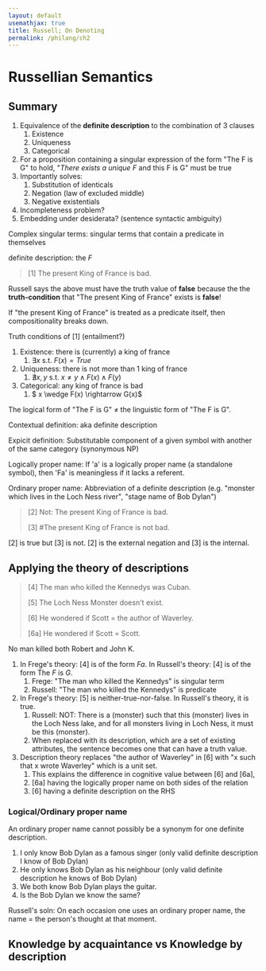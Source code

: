 ```yaml
---
layout: default
usemathjax: true
title: Russell; On Denoting
permalink: /philang/ch2
---
```


# Russellian Semantics

## Summary

1. Equivalence of the **definite description** to the combination of 3 clauses
   1. Existence
   2. Uniqueness
   3. Categorical
2. For a proposition containing a singular expression of the form "The F is G" to hold, "*There exists a unique F* and this F is G" must be true
3. Importantly solves:
   1. Substitution of identicals
   2. Negation (law of excluded middle)
   3. Negative existentials
4. Incompleteness problem?
5. Embedding under desiderata? (sentence syntactic ambiguity)

Complex singular terms: singular terms that contain a predicate in themselves

definite description: $\text{the } F$

> [1] The present King of France is bad.

Russell says the above must have the truth value of **false** because the the **truth-condition**
that "The present King of France" exists is **false**!

If "the present King of France" is treated as a predicate itself, then compositionality breaks down.

Truth conditions of [1] (entailment?)

1. Existence: there is (currently) a king of france
   1. $\exists x \text{ s.t. } F(x) = True$
2. Uniqueness: there is not more than 1 king of france
   1. $\nexists x,y \text{ s.t. } x \neq y \wedge F(x) \wedge F(y)$
3. Categorical: any king of france is bad
   1. $ x \wedge F(x) \rightarrow G(x)$

The logical form of "The F is G" $\neq$ the linguistic form of "The F is G".

Contextual definition: aka definite description

Expicit definition: Substitutable component of a given symbol with another of the same category (synonymous NP)

Logically proper name: If 'a' is a logically proper name (a standalone symbol), then 'Fa' is meaningless if it lacks a referent.

Ordinary proper name: Abbreviation of a definite description (e.g. "monster which lives in the Loch Ness river", "stage name of Bob Dylan")

> [2] Not: The present King of France is bad.
> 
> [3] #The present King of France is not bad.

[2] is true but [3] is not. [2] is the external negation and [3] is the internal.

## Applying the theory of descriptions

> [4] The man who killed the Kennedys was Cuban.
> 
> [5] The Loch Ness Monster doesn't exist.
> 
> [6] He wondered if Scott = the author of Waverley.
> 
> [6a] He wondered if Scott = Scott.

No man killed both Robert and John K.

1. In Frege's theory: [4] is of the form $Fa$. In Russell's theory: [4] is of the form $\text{The } F \text{ is } G$.
   1. Frege: "The man who killed the Kennedys" is singular term
   1. Russell: "The man who killed the Kennedys" is predicate
2. In Frege's theory: [5] is neither-true-nor-false. In Russell's theory, it is true.
   1. Russell: NOT: There is a (monster) such that this (monster) lives in the Loch Ness lake, and for all monsters living in Loch Ness, it must be this (monster).
   2. When replaced with its description, which are a set of existing attributes, the sentence becomes one that can have a truth value.
3. Description theory replaces "the author of Waverley" in [6] with "x such that x wrote Waverley" which is a unit set.
   1. This explains the difference in cognitive value between [6] and [6a], 
   2. [6a] having the logically proper name on both sides of the relation
   2. [6] having a definite description on the RHS

### Logical/Ordinary proper name

An ordinary proper name cannot possibly be a synonym for one definite description.

1. I only know Bob Dylan as a famous singer (only valid definite description I know of Bob Dylan)
2. He only knows Bob Dylan as his neighbour (only valid definite description he knows of Bob Dylan)
3. We both know Bob Dylan plays the guitar.
4. Is the Bob Dylan we know the same?

Russell's soln: On each occasion one uses an ordinary proper name, the name = the person's thought at that moment.

## Knowledge by acquaintance vs Knowledge by description